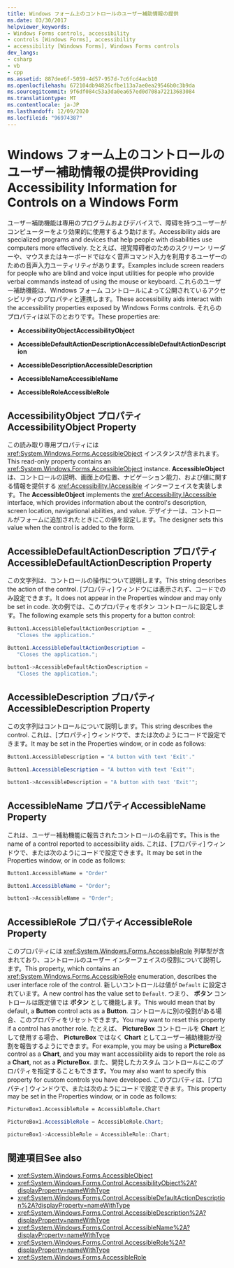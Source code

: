 ```yaml
---
title: Windows フォーム上のコントロールのユーザー補助情報の提供
ms.date: 03/30/2017
helpviewer_keywords:
- Windows Forms controls, accessibility
- controls [Windows Forms], accessibility
- accessibility [Windows Forms], Windows Forms controls
dev_langs:
- csharp
- vb
- cpp
ms.assetid: 887dee6f-5059-4d57-957d-7c6fcd4acb10
ms.openlocfilehash: 672104db94826cfbe113a7ae0ea29546b0c3b9da
ms.sourcegitcommit: 9f6df084c53a3da0ea657ed0d708a72213683084
ms.translationtype: MT
ms.contentlocale: ja-JP
ms.lasthandoff: 12/09/2020
ms.locfileid: "96974387"
---
```

# <a name="providing-accessibility-information-for-controls-on-a-windows-form"></a><span data-ttu-id="54767-102">Windows フォーム上のコントロールのユーザー補助情報の提供</span><span class="sxs-lookup"><span data-stu-id="54767-102">Providing Accessibility Information for Controls on a Windows Form</span></span>
<span data-ttu-id="54767-103">ユーザー補助機能は専用のプログラムおよびデバイスで、障碍を持つユーザーがコンピューターをより効果的に使用するよう助けます。</span><span class="sxs-lookup"><span data-stu-id="54767-103">Accessibility aids are specialized programs and devices that help people with disabilities use computers more effectively.</span></span> <span data-ttu-id="54767-104">たとえば、視覚障碍者のためのスクリーン リーダーや、マウスまたはキーボードではなく音声コマンド入力を利用するユーザーのための音声入力ユーティリティがあります。</span><span class="sxs-lookup"><span data-stu-id="54767-104">Examples include screen readers for people who are blind and voice input utilities for people who provide verbal commands instead of using the mouse or keyboard.</span></span> <span data-ttu-id="54767-105">これらのユーザー補助機能は、Windows フォーム コントロールによって公開されているアクセシビリティのプロパティと連携します。</span><span class="sxs-lookup"><span data-stu-id="54767-105">These accessibility aids interact with the accessibility properties exposed by Windows Forms controls.</span></span> <span data-ttu-id="54767-106">それらのプロパティは以下のとおりです。</span><span class="sxs-lookup"><span data-stu-id="54767-106">These properties are:</span></span>  
  
- <span data-ttu-id="54767-107">**AccessibilityObject**</span><span class="sxs-lookup"><span data-stu-id="54767-107">**AccessibilityObject**</span></span>  
  
- <span data-ttu-id="54767-108">**AccessibleDefaultActionDescription**</span><span class="sxs-lookup"><span data-stu-id="54767-108">**AccessibleDefaultActionDescription**</span></span>  
  
- <span data-ttu-id="54767-109">**AccessibleDescription**</span><span class="sxs-lookup"><span data-stu-id="54767-109">**AccessibleDescription**</span></span>  
  
- <span data-ttu-id="54767-110">**AccessibleName**</span><span class="sxs-lookup"><span data-stu-id="54767-110">**AccessibleName**</span></span>  
  
- <span data-ttu-id="54767-111">**AccessibleRole**</span><span class="sxs-lookup"><span data-stu-id="54767-111">**AccessibleRole**</span></span>  
  
## <a name="accessibilityobject-property"></a><span data-ttu-id="54767-112">AccessibilityObject プロパティ</span><span class="sxs-lookup"><span data-stu-id="54767-112">AccessibilityObject Property</span></span>  
 <span data-ttu-id="54767-113">この読み取り専用プロパティには <xref:System.Windows.Forms.AccessibleObject> インスタンスが含まれます。</span><span class="sxs-lookup"><span data-stu-id="54767-113">This read-only property contains an <xref:System.Windows.Forms.AccessibleObject> instance.</span></span> <span data-ttu-id="54767-114">**AccessibleObject** は、コントロールの説明、画面上の位置、ナビゲーション能力、および値に関する情報を提供する <xref:Accessibility.IAccessible> インターフェイスを実装します。</span><span class="sxs-lookup"><span data-stu-id="54767-114">The **AccessibleObject** implements the <xref:Accessibility.IAccessible> interface, which provides information about the control's description, screen location, navigational abilities, and value.</span></span> <span data-ttu-id="54767-115">デザイナーは、コントロールがフォームに追加されたときにこの値を設定します。</span><span class="sxs-lookup"><span data-stu-id="54767-115">The designer sets this value when the control is added to the form.</span></span>  
  
## <a name="accessibledefaultactiondescription-property"></a><span data-ttu-id="54767-116">AccessibleDefaultActionDescription プロパティ</span><span class="sxs-lookup"><span data-stu-id="54767-116">AccessibleDefaultActionDescription Property</span></span>  
 <span data-ttu-id="54767-117">この文字列は、コントロールの操作について説明します。</span><span class="sxs-lookup"><span data-stu-id="54767-117">This string describes the action of the control.</span></span> <span data-ttu-id="54767-118">[プロパティ] ウィンドウには表示されず、コードでのみ設定できます。</span><span class="sxs-lookup"><span data-stu-id="54767-118">It does not appear in the Properties window and may only be set in code.</span></span> <span data-ttu-id="54767-119">次の例では、このプロパティをボタン コントロールに設定します。</span><span class="sxs-lookup"><span data-stu-id="54767-119">The following example sets this property for a button control:</span></span>  
  
```vb  
Button1.AccessibleDefaultActionDescription = _  
   "Closes the application."  
```

```csharp  
Button1.AccessibleDefaultActionDescription =
   "Closes the application.";  
```

```cpp  
button1->AccessibleDefaultActionDescription =  
   "Closes the application.";  
```  
  
## <a name="accessibledescription-property"></a><span data-ttu-id="54767-120">AccessibleDescription プロパティ</span><span class="sxs-lookup"><span data-stu-id="54767-120">AccessibleDescription Property</span></span>  
 <span data-ttu-id="54767-121">この文字列はコントロールについて説明します。</span><span class="sxs-lookup"><span data-stu-id="54767-121">This string describes the control.</span></span> <span data-ttu-id="54767-122">これは、[プロパティ] ウィンドウで、または次のようにコードで設定できます。</span><span class="sxs-lookup"><span data-stu-id="54767-122">It may be set in the Properties window, or in code as follows:</span></span>  
  
```vb  
Button1.AccessibleDescription = "A button with text 'Exit'."  
```

```csharp  
Button1.AccessibleDescription = "A button with text 'Exit'";  
```

```cpp  
button1->AccessibleDescription = "A button with text 'Exit'";  
```  
  
## <a name="accessiblename-property"></a><span data-ttu-id="54767-123">AccessibleName プロパティ</span><span class="sxs-lookup"><span data-stu-id="54767-123">AccessibleName Property</span></span>  
 <span data-ttu-id="54767-124">これは、ユーザー補助機能に報告されたコントロールの名前です。</span><span class="sxs-lookup"><span data-stu-id="54767-124">This is the name of a control reported to accessibility aids.</span></span> <span data-ttu-id="54767-125">これは、[プロパティ] ウィンドウで、または次のようにコードで設定できます。</span><span class="sxs-lookup"><span data-stu-id="54767-125">It may be set in the Properties window, or in code as follows:</span></span>  
  
```vb  
Button1.AccessibleName = "Order"  
```

```csharp  
Button1.AccessibleName = "Order";  
```

```cpp  
button1->AccessibleName = "Order";  
```  
  
## <a name="accessiblerole-property"></a><span data-ttu-id="54767-126">AccessibleRole プロパティ</span><span class="sxs-lookup"><span data-stu-id="54767-126">AccessibleRole Property</span></span>  
 <span data-ttu-id="54767-127">このプロパティには <xref:System.Windows.Forms.AccessibleRole> 列挙型が含まれており、コントロールのユーザー インターフェイスの役割について説明します。</span><span class="sxs-lookup"><span data-stu-id="54767-127">This property, which contains an <xref:System.Windows.Forms.AccessibleRole> enumeration, describes the user interface role of the control.</span></span> <span data-ttu-id="54767-128">新しいコントロールは値が `Default` に設定されています。</span><span class="sxs-lookup"><span data-stu-id="54767-128">A new control has the value set to `Default`.</span></span> <span data-ttu-id="54767-129">つまり、 **ボタン** コントロールは既定値では **ボタン** として機能します。</span><span class="sxs-lookup"><span data-stu-id="54767-129">This would mean that by default, a **Button** control acts as a **Button**.</span></span> <span data-ttu-id="54767-130">コントロールに別の役割がある場合、このプロパティをリセットできます。</span><span class="sxs-lookup"><span data-stu-id="54767-130">You may want to reset this property if a control has another role.</span></span> <span data-ttu-id="54767-131">たとえば、 **PictureBox** コントロールを **Chart** として使用する場合、 **PictureBox** ではなく **Chart** としてユーザー補助機能が役割を報告するようにできます。</span><span class="sxs-lookup"><span data-stu-id="54767-131">For example, you may be using a **PictureBox** control as a **Chart**, and you may want accessibility aids to report the role as a **Chart**, not as a **PictureBox**.</span></span> <span data-ttu-id="54767-132">また、開発したカスタム コントロールにこのプロパティを指定することもできます。</span><span class="sxs-lookup"><span data-stu-id="54767-132">You may also want to specify this property for custom controls you have developed.</span></span> <span data-ttu-id="54767-133">このプロパティは、[プロパティ] ウィンドウで、または次のようにコードで設定できます。</span><span class="sxs-lookup"><span data-stu-id="54767-133">This property may be set in the Properties window, or in code as follows:</span></span>  
  
```vb
PictureBox1.AccessibleRole = AccessibleRole.Chart  
```

```csharp  
PictureBox1.AccessibleRole = AccessibleRole.Chart;  
```

```cpp  
pictureBox1->AccessibleRole = AccessibleRole::Chart;  
```  
  
## <a name="see-also"></a><span data-ttu-id="54767-134">関連項目</span><span class="sxs-lookup"><span data-stu-id="54767-134">See also</span></span>

- <xref:System.Windows.Forms.AccessibleObject>
- <xref:System.Windows.Forms.Control.AccessibilityObject%2A?displayProperty=nameWithType>
- <xref:System.Windows.Forms.Control.AccessibleDefaultActionDescription%2A?displayProperty=nameWithType>
- <xref:System.Windows.Forms.Control.AccessibleDescription%2A?displayProperty=nameWithType>
- <xref:System.Windows.Forms.Control.AccessibleName%2A?displayProperty=nameWithType>
- <xref:System.Windows.Forms.Control.AccessibleRole%2A?displayProperty=nameWithType>
- <xref:System.Windows.Forms.AccessibleRole>
